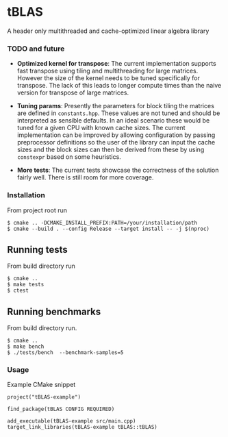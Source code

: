 # tBLAS

A header only multithreaded and cache-optimized linear algebra library

### TODO and future

- **Optimized kernel for transpose**: The current implementation supports fast transpose using tiling and multithreading for large matrices. However the size of the kernel needs to be tuned specifically for transpose. The lack of this leads to longer compute times than the naive version for transpose of large matrices.

- **Tuning params**: Presently the parameters for block tiling the matrices are defined in `constants.hpp`. These values are not tuned and should be interpreted as sensible defaults. In an ideal scenario these would be tuned for a given CPU with known cache sizes. The current implementation can be improved by allowing configuration by passing preprocessor definitions so the user of the library can input the cache sizes and the block sizes can then be derived from these by using `constexpr` based on some heuristics.

- **More tests**: The current tests showcase the correctness of the solution fairly well. There is still room for more coverage.

### Installation

From project root run

```
$ cmake .. -DCMAKE_INSTALL_PREFIX:PATH=/your/installation/path
$ cmake --build . --config Release --target install -- -j $(nproc)
```

## Running tests

From build directory run

```
$ cmake ..
$ make tests
$ ctest
```

## Running benchmarks

From build directory run.

```
$ cmake ..
$ make bench
$ ./tests/bench  --benchmark-samples=5
```

### Usage

Example CMake snippet

```
project("tBLAS-example")

find_package(tBLAS CONFIG REQUIRED)

add_executable(tBLAS-example src/main.cpp)
target_link_libraries(tBLAS-example tBLAS::tBLAS)
```
